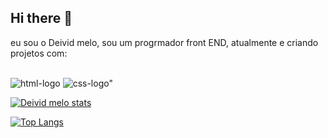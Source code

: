 ## Hi there 👋

eu sou o Deivid melo, sou um progrmador front END, atualmente e criando projetos com:
<br>
<br>

  <img src="https://img.shields.io/badge/HTML-239120?style=for-the-badge&logo=html5&logoColor=white" alt="html-logo">
  <img src="https://img.shields.io/badge/CSS-239120?&style=for-the-badge&logo=css3&logoColor=white" alt=css-logo">

  [![Deivid melo stats](https://github-readme-stats.vercel.app/api?username=Deividmelo21)](https://github.com/anuraghazra/github-readme-stats)
  
  [![Top Langs](https://github-readme-stats.vercel.app/api/top-langs/?username=Deividmelo21)](https://github.com/anuraghazra/github-readme-stats)

